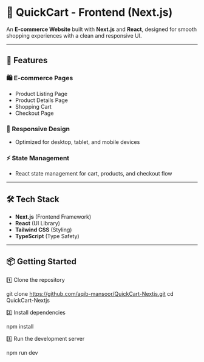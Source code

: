 # 🛒 QuickCart - Frontend (Next.js)

An **E-commerce Website** built with **Next.js** and **React**, designed for smooth shopping experiences with a clean and responsive UI.

---

## 🚀 Features

### 🛍️ E-commerce Pages
- Product Listing Page  
- Product Details Page  
- Shopping Cart  
- Checkout Page  

### 📱 Responsive Design
- Optimized for desktop, tablet, and mobile devices  

### ⚡ State Management
- React state management for cart, products, and checkout flow  

---

## 🛠️ Tech Stack
- **Next.js** (Frontend Framework)  
- **React** (UI Library)  
- **Tailwind CSS** (Styling)  
- **TypeScript** (Type Safety)  

---

## 📦 Getting Started

1️⃣ Clone the repository

git clone https://github.com/aqib-mansoor/QuickCart-Nextjs.git
cd QuickCart-Nextjs

2️⃣ Install dependencies

npm install

3️⃣ Run the development server

npm run dev


